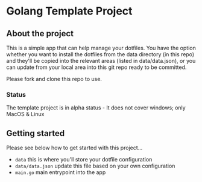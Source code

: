 # Golang Template Project

## About the project

This is a simple app that can help manage your dotfiles. You have the option whether you want to install the dotfiles
from the data directory (in this repo) and they'll be copied into the relevant areas (listed in data/data.json), or you can
update from your local area into this git repo ready to be committed.

Please fork and clone this repo to use.

### Status

The template project is in alpha status - It does not cover windows; only MacOS & Linux

## Getting started

Please see below how to get started with this project...

* `data` this is where you'll store your dotfile configuration
* `data/data.json` update this file based on your own configuration
* `main.go` main entrypoint into the app
